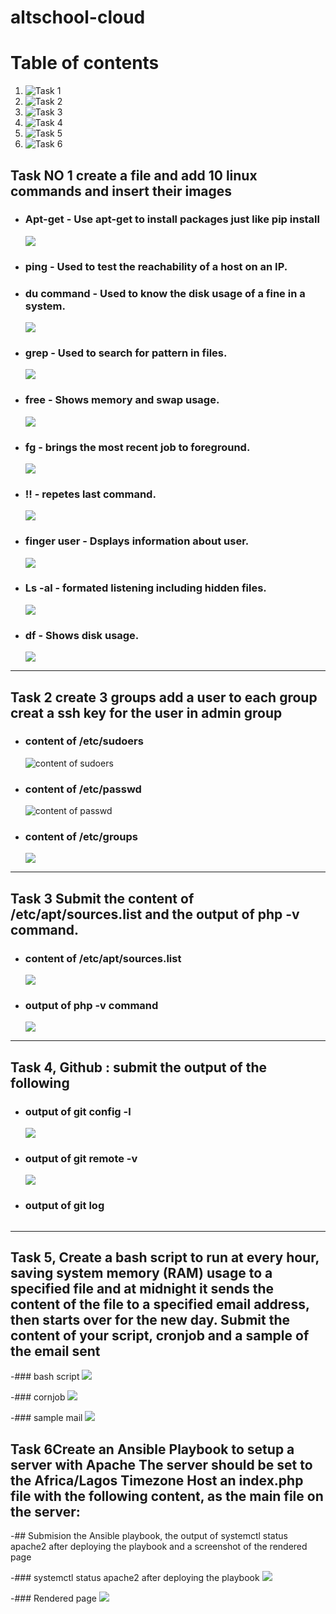  # altschool-cloud
# Table of contents
1. ![Task 1](#task1)
2. ![Task 2](#task2)
3. ![Task 3](#task3)
4. ![Task 4](#task4)
5. ![Task 5](#task5)
6. ![Task 6](#task6)



 ## Task NO 1 create a file and add 10 linux commands and insert their images  <a name="task1"></a>




- ### Apt-get  - Use apt-get to install packages just like pip install
    ![](https://github.com/RashRAJ/altschool-cloud/blob/main/Screenshot%202022-08-18%20102608.png)
    
- ### ping - Used to test the reachability of a host on an IP.
- ### du command - Used to know the disk usage of a fine in a system.

    ![](https://github.com/RashRAJ/altschool-cloud/blob/main/Screenshot%202022-08-18%20102507.png)
    
    
- ### grep - Used to search for pattern in files.

    ![](https://github.com/RashRAJ/altschool-cloud/blob/main/Screenshot%202022-08-24%20091858.png)

- ### free - Shows memory and swap usage.

    ![](https://github.com/RashRAJ/altschool-cloud/blob/main/Screenshot%202022-08-24%20092028.png)

- ### fg - brings the most recent job to foreground.

    ![](https://github.com/RashRAJ/altschool-cloud/blob/main/Screenshot%202022-08-24%20085919.png)

- ### !! - repetes last command.

    ![](https://github.com/RashRAJ/altschool-cloud/blob/main/Screenshot%202022-08-24%20093716.png)

- ### finger user - Dsplays information about user.

    ![](https://github.com/RashRAJ/altschool-cloud/blob/main/Screenshot%202022-08-24%20093934.png)

- ### Ls -al    - formated listening including hidden files.

    ![](https://github.com/RashRAJ/altschool-cloud/blob/main/Screenshot%202022-08-24%20090119.png)

- ### df - Shows disk usage.

    ![](https://github.com/RashRAJ/altschool-cloud/blob/main/Screenshot%202022-08-24%20094002.png)


-----------------------------------------------------------------------------------------------------------------------------------------------------------------

 ## Task 2 create 3 groups add a user to each group creat a ssh key for the user in admin group <a name="task2"></a>

- ### content of /etc/sudoers
     ![content of sudoers](https://github.com/RashRAJ/altschool-cloud/blob/main/etc_sudoers.png)

- ### content of /etc/passwd
     ![content of passwd](https://github.com/RashRAJ/altschool-cloud/blob/main/etc_groups.png)

- ### content of /etc/groups
     ![](https://github.com/RashRAJ/altschool-cloud/blob/main/etc_groups.png)


-----------------------------------------------------------------------------------------------------------------------------------------------------------------



## Task 3 Submit the content of /etc/apt/sources.list and the output of php -v command. <a name="task3"></a>


 - ### content of /etc/apt/sources.list
 
     ![](https://github.com/RashRAJ/altschool-cloud/blob/main/cat_etc_apt_sources.png)

 - ### output of php -v command
    ![](https://github.com/RashRAJ/altschool-cloud/blob/main/Php%20-v.png)
    
    
    
-------------------------------------------------------------------------------------------------------------------------------------------------------------------


 ## Task 4, Github : submit the output of the following <a name="task4"></a>
  - ### output of git config -l      
      ![](https://github.com/RashRAJ/altschool-cloud/blob/main/git_config-l.png)

  - ### output of git remote -v
      ![](https://github.com/RashRAJ/altschool-cloud/blob/main/git_remote-v.png)

  - ### output of git log
      ![]()
      
-----------------------------------------------------------------------------------------------------------------------------------------------------------------

## Task 5, Create a bash script to run at every hour, saving system memory (RAM) usage to a specified file and at midnight it sends the content of the file to a specified email address, then starts over for the new day. Submit the content of your script, cronjob and a sample of the email sent <a name="task5"></a>

 -### bash script
      ![](https://github.com/RashRAJ/altschool-cloud/blob/main/scriptttttttt.png)
      
 -### cornjob
      ![](https://github.com/RashRAJ/altschool-cloud/blob/main/corntab%20e.png)
      
-### sample mail
     ![](https://github.com/RashRAJ/altschool-cloud/blob/main/log%20report.png)
     
     
 ##  Task 6Create an Ansible Playbook to setup a server with Apache The server should be set to the Africa/Lagos Timezone Host an index.php file with the following content, as the main file on the server:<a name="task6"></a>
 
 -## Submision the Ansible playbook, the output of systemctl status apache2 after deploying the playbook and a screenshot of the rendered page
 
  -### systemctl status apache2 after deploying the playbook
     ![](https://github.com/RashRAJ/altschool-cloud/blob/main/systemctl%20status%20apache2.png)
   
  -###  Rendered page
    ![](https://github.com/RashRAJ/altschool-cloud/blob/main/php%20page.png)
 




